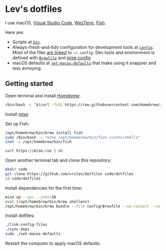 # Lev's dotfiles

I use macOS, [Visual Studio Code](https://code.visualstudio.com), [WezTerm](https://wezfurlong.org/wezterm/), [Fish](https://fishshell.com).

Here are:

- Scripts at [`bin`](bin).
- Always-fresh-and-tidy configuration for development tools at [`config`](config). Most of the files [are linked](link-config-files) to `~/.config`. Dev tools and environment is defined with [`Brewfile`](config/Brewfile) and [mise config](config/mise/config.toml)
- macOS defaults at [`set-macos-defaults`](set-macos-defaults) that make using it snappier and less annoying.

## Getting started

Open terminal and install [Homebrew](https://brew.sh):

```sh
/bin/bash -c "$(curl -fsSL https://raw.githubusercontent.com/Homebrew/install/HEAD/install.sh)"
```

Install [mise](https://mise.jdx.dev):

Set up Fish:

```sh
/opt/homebrew/bin/brew install fish
sudo /bin/bash -c "echo /opt/homebrew/bin/fish >>/etc/shells"
chsh -s /opt/homebrew/bin/fish
```

```sh
curl https://mise.run | sh
```


Open another terminal tab and clone this repository:

```sh
mkdir code
git clone https://github.com/vrslev/dotfiles code/dotfiles
cd code/dotfiles
```

Install dependencies for the first time:

```sh
mise up --yes --jobs=16
eval (/opt/homebrew/bin/brew shellenv)
/opt/homebrew/bin/brew bundle --file config/Brewfile --no-restart --no-lock
```

Install dotfiles:

```sh
./link-config-files
./sync-deps
sudo ./set-macos-defaults
```

Restart the computer to apply macOS defaults.
